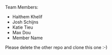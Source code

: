 Team Members:

- Haithem Khelif
- Josh Schijns
- Katie Tieu
- Max Dou
- Member Name

Please delete the other repo and clone this one :-)
